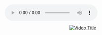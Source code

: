 <audio controls>
  <source src="https://example.com/audiofile.mp3" type="audio/mpeg">
  Ваш браузер не поддерживает воспроизведение аудио.
</audio>
<!DOCTYPE html>
<html lang="en">

<body>
    <p align="center">
        <a href="#" id="video-link">
            <img src="https://img.youtube.com/vi/9d4ui9q7eDM/0.jpg" alt="Video Title" />
        </a>
    </p>



</body>
</html>

